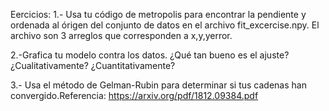 Eercicios: 
1.- Usa tu código de metropolis para encontrar la pendiente y ordenada al órigen del conjunto de datos en el archivo fit_excercise.npy. El archivo son 3 arreglos que corresponden a x,y,yerror.

2.-Grafica tu modelo contra los datos. ¿Qué tan bueno es el ajuste? ¿Cualitativamente? ¿Cuantitativamente?
 
3.- Usa el método de Gelman-Rubin para determinar si tus cadenas han convergido.Referencia: https://arxiv.org/pdf/1812.09384.pdf 
